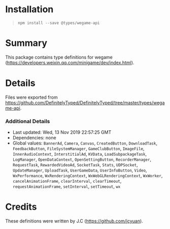 # Installation
> `npm install --save @types/wegame-api`

# Summary
This package contains type definitions for wegame (https://developers.weixin.qq.com/minigame/dev/index.html).

# Details
Files were exported from https://github.com/DefinitelyTyped/DefinitelyTyped/tree/master/types/wegame-api.

### Additional Details
 * Last updated: Wed, 13 Nov 2019 22:57:25 GMT
 * Dependencies: none
 * Global values: `BannerAd`, `Camera`, `Canvas`, `CreatedButton`, `DownloadTask`, `FeedbackButton`, `FileSystemManager`, `GameClubButton`, `ImageFile`, `InnerAudioContext`, `InterstitialAd`, `KVData`, `LoadSubpackageTask`, `LogManager`, `OpenDataContext`, `OpenSettingButton`, `RecorderManager`, `RequestTask`, `RewardedVideoAd`, `SocketTask`, `Stats`, `UDPSocket`, `UpdateManager`, `UploadTask`, `UserGameData`, `UserInfoButton`, `Video`, `WxPerformance`, `WxRenderingContext`, `WxWebGLRenderingContext`, `WxWorker`, `cancelAnimationFrame`, `clearInterval`, `clearTimeout`, `requestAnimationFrame`, `setInterval`, `setTimeout`, `wx`

# Credits
These definitions were written by J.C (https://github.com/jcyuan).

